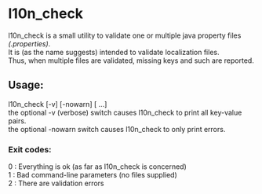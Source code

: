# l10n_check

l10n_check is a small utility to validate one or multiple java property files _(.properties)_.  
It is (as the name suggests) intended to validate localization files.  
Thus, when multiple files are validated, missing keys and such are reported.

## Usage:
l10n_check [-v] [-nowarn] <file-name> [<file-name> ...]  
the optional -v (verbose) switch causes l10n_check to print all key-value pairs.  
the optional -nowarn switch causes  l10n_check to only print errors.  

### Exit codes:
0 : Everything is ok (as far as l10n_check is concerned)  
1 : Bad command-line parameters (no files supplied)  
2 : There are validation errors  
